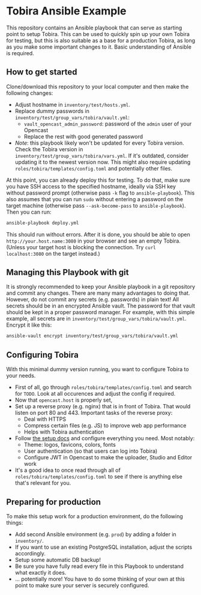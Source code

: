 # Tobira Ansible Example

This repository contains an Ansible playbook that can serve as starting point to setup Tobira.
This can be used to quickly spin up your own Tobira for testing, but this is also suitable as a base for a production Tobira, as long as you make some important changes to it.
Basic understanding of Ansible is required.

## How to get started

Clone/download this repository to your local computer and then make the following changes:

- Adjust hostname in `inventory/test/hosts.yml`.
- Replace dummy passwords in `inventory/test/group_vars/tobira/vault.yml`:
  - `vault_opencast_admin_password`: password of the `admin` user of your Opencast
  - Replace the rest with good generated password
- *Note*: this playbook likely won't be updated for every Tobira version.
  Check the Tobira version in `inventory/test/group_vars/tobira/vars.yml`.
  If it's outdated, consider updating it to the newest version now.
  This might also require updating `roles/tobira/templates/config.toml` and potentially other files.

At this point, you can already deploy this for testing.
To do that, make sure you have SSH access to the specified hostname, ideally via SSH key without password prompt (otherwise pass `-k` flag to `ansible-playbook`).
This also assumes that you can run `sudo` without entering a password on the target machine (otherwise pass `--ask-become-pass` to `ansible-playbook`).
Then you can run:

```sh
ansible-playbook deploy.yml
```

This should run without errors.
After it is done, you should be able to open `http://your.host.name:3080` in your browser and see an empty Tobira.
(Unless your target host is blocking the connection. Try `curl localhost:3080` on the target instead.)

## Managing this Playbook with git

It is strongly recommended to keep your Ansible playbook in a git repository and commit any changes.
There are many many advantages to doing that.
However, do not commit any secrets (e.g. passwords) in plain text!
All secrets should be in an encrypted Ansible vault.
The password for that vault should be kept in a proper password manager.
For example, with this simple example, all secrets are in `inventory/test/group_vars/tobira/vault.yml`.
Encrypt it like this:

```sh
ansible-vault encrypt inventory/test/group_vars/tobira/vault.yml
```

## Configuring Tobira

With this minimal dummy version running, you want to configure Tobira to your needs.

- First of all, go through `roles/tobira/templates/config.toml` and search for `TODO`.
  Look at all occurences and adjust the config if required.
- Now that `opencast.host` is properly set,
- Set up a reverse proxy (e.g. nginx) that is in front of Tobira. That would listen on port 80 and 443. Important tasks of the reverse proxy:
  - Deal with HTTPS
  - Compress certain files (e.g. JS) to improve web app performance
  - Helps with Tobira authentication
- Follow [the setup docs](https://elan-ev.github.io/tobira/setup) and configure everything you need. Most notably:
  - Theme: logos, favicons, colors, fonts
  - User authentication (so that users can log into Tobira)
  - Configure JWT in Opencast to make the uploader, Studio and Editor work
- It's a good idea to once read through all of `roles/tobira/templates/config.toml` to see if there is anything else that's relevant for you.


## Preparing for production

To make this setup work for a production environment, do the following things:

- Add second Ansible environment (e.g. `prod`) by adding a folder in `inventory/`.
- If you want to use an existing PostgreSQL installation, adjust the scripts accordingly.
- Setup some automatic DB backup!
- Be sure you have fully read every file in this Playbook to understand what exactly it does.
- ... potentially more! You have to do some thinking of your own at this point to make sure your server is securely configured.
